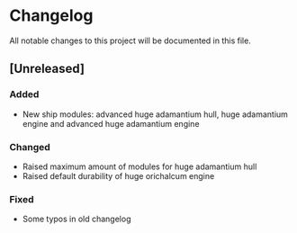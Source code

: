 # Changelog
All notable changes to this project will be documented in this file.

## [Unreleased]

### Added
- New ship modules: advanced huge adamantium hull, huge adamantium engine and
  advanced huge adamantium engine

### Changed
- Raised maximum amount of modules for huge adamantium hull
- Raised default durability of huge orichalcum engine

### Fixed
- Some typos in old changelog

